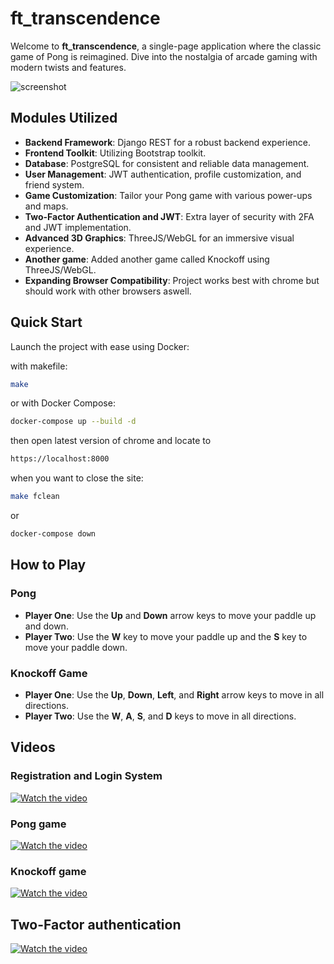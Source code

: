 # ft_transcendence

Welcome to **ft_transcendence**, a single-page application where the classic game of Pong is reimagined. Dive into the nostalgia of arcade gaming with modern twists and features.

![screenshot](https://github.com/user-attachments/assets/99c925e7-6f0f-45fe-bf4e-a48a16498a9c)


## Modules Utilized

- **Backend Framework**: Django REST for a robust backend experience.
- **Frontend Toolkit**: Utilizing Bootstrap toolkit.
- **Database**: PostgreSQL for consistent and reliable data management.
- **User Management**: JWT authentication, profile customization, and friend system.
- **Game Customization**: Tailor your Pong game with various power-ups and maps.
- **Two-Factor Authentication and JWT**: Extra layer of security with 2FA and JWT implementation.
- **Advanced 3D Graphics**: ThreeJS/WebGL for an immersive visual experience.
- **Another game**: Added another game called Knockoff using ThreeJS/WebGL.
- **Expanding Browser Compatibility**: Project works best with chrome but should work with other browsers aswell.

## Quick Start

Launch the project with ease using Docker:

with makefile:
```bash
make
```

or with Docker Compose:
```bash
docker-compose up --build -d
```

then open latest version of chrome and locate to
```bash
https://localhost:8000
```

when you want to close the site:
```bash
make fclean
```
or
```bash
docker-compose down
```

## How to Play

### Pong

- **Player One**: Use the **Up** and **Down** arrow keys to move your paddle up and down.
- **Player Two**: Use the **W** key to move your paddle up and the **S** key to move your paddle down.

### Knockoff Game

- **Player One**: Use the **Up**, **Down**, **Left**, and **Right** arrow keys to move in all directions.
- **Player Two**: Use the **W**, **A**, **S**, and **D** keys to move in all directions.

## Videos

### Registration and Login System
[![Watch the video](https://img.youtube.com/vi/pwQD8CNfQL8/0.jpg)](https://www.youtube.com/watch?v=pwQD8CNfQL8&ab_channel=EetuKoljonen)
### Pong game
[![Watch the video](https://img.youtube.com/vi/bScU6FsHiWQ/0.jpg)](https://www.youtube.com/watch?v=bScU6FsHiWQ&ab_channel=EetuKoljonen)
### Knockoff game
[![Watch the video](https://img.youtube.com/vi/yRv9RnrHI-Q/0.jpg)](https://www.youtube.com/watch?v=yRv9RnrHI-Q&ab_channel=EetuKoljonen)
## Two-Factor authentication
[![Watch the video](https://img.youtube.com/vi/Vh5YpbQqU6c/0.jpg)](https://www.youtube.com/watch?v=Vh5YpbQqU6c&ab_channel=EetuKoljonen)
